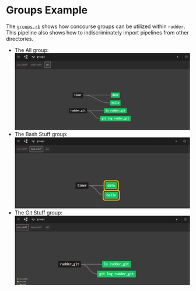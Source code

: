 # Groups Example

The [`groups.rb`](./groups.rb) shows how concourse groups can be utilized
within `rudder`. This pipeline also shows how to indiscriminately import
pipelines from other directories.

- The All group:
  ![Groups Pipeline](../images/groups/groups_all.png)
- The Bash Stuff group:
  ![Groups Pipeline](../images/groups/groups_bash_stuff.png)
- The Git Stuff group:
  ![Groups Pipeline](../images/groups/groups_git_stuff.png)
